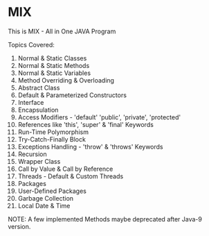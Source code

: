 # MIX

This is MIX - All in One JAVA Program

Topics Covered:

1. Normal & Static Classes
2. Normal & Static Methods
3. Normal & Static Variables
4. Method Overriding & Overloading
5. Abstract Class
6. Default & Parameterized Constructors
7. Interface
8. Encapsulation
9. Access Modifiers - 'default' 'public', 'private', 'protected'
10. References like 'this', 'super' & 'final' Keywords
11. Run-Time Polymorphism
12. Try-Catch-Finally Block
13. Exceptions Handling - 'throw' & 'throws' Keywords
14. Recursion
15. Wrapper Class
16. Call by Value & Call by Reference
17. Threads - Default & Custom Threads
18. Packages
19. User-Defined Packages
20. Garbage Collection
21. Local Date & Time

NOTE: A few implemented Methods maybe deprecated after Java-9 version.
